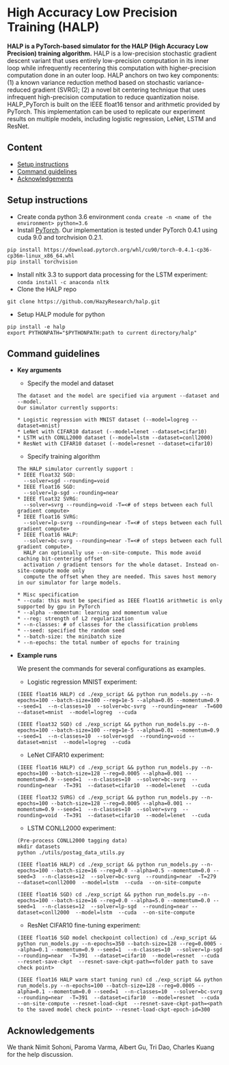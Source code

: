 # High Accuracy Low Precision Training (HALP)

**HALP is a PyTorch-based simulator for the HALP (High Accuracy Low Precision) training algorithm.** HALP is a low-precision stochastic gradient descent variant that uses entirely low-precision computation in its inner loop while infrequently recentering this computation with higher-precision computation done in an outer loop. HALP anchors on two key components: (1) a known variance reduction method based on stochastic variance-reduced gradient (SVRG); (2) a novel bit centering technique that uses infrequent high-precision computation to reduce quantization noise. HALP_PyTorch is built on the IEEE float16 tensor and arithmetic provided by PyTorch. This implementation can be used to replicate our experiment results on multiple models, including logistic regression, LeNet, LSTM and ResNet.


## Content
* [Setup instructions](#setup-instructions)
* [Command guidelines](#command-guidelines)
* [Acknowledgements](#acknowledgements)

## Setup instructions
* Create conda python 3.6 environment ```conda create -n <name of the environment> python=3.6```
* Install [PyTorch](https://pytorch.org/). Our implementation is tested under PyTorch 0.4.1 using cuda 9.0 and torchvision 0.2.1.
```
pip install https://download.pytorch.org/whl/cu90/torch-0.4.1-cp36-cp36m-linux_x86_64.whl
pip install torchvision
```
* Install nltk 3.3 to support data processing for the LSTM experiment: ```conda install -c anaconda nltk ```
* Clone the HALP repo
```
git clone https://github.com/HazyResearch/halp.git
```
* Setup HALP module for python
```
pip install -e halp
export PYTHONPATH="$PYTHONPATH:path to current directory/halp"
```

## Command guidelines

* **Key arguments**

  * Specify the model and dataset
  ```
  The dataset and the model are specified via argument --dataset and --model. 
  Our simulator currently supports:

  * Logistic regression with MNIST dataset (--model=logreg --dataset=mnist)
  * LeNet with CIFAR10 dataset (--model=lenet --dataset=cifar10)
  * LSTM with CONLL2000 dataset (--model=lstm --dataset=conll2000)
  * ResNet with CIFAR10 dataset (--model=resnet --dataset=cifar10)
  ```
  
  * Specify training algorithm
  ```
  The HALP simulator currently support :
  * IEEE float32 SGD:
    --solver=sgd --rounding=void
  * IEEE float16 SGD:
    --solver=lp-sgd --rounding=near
  * IEEE float32 SVRG:
    --solver=svrg --rounding=void -T=<# of steps between each full gradient compute>
  * IEEE float16 SVRG:
    --solver=lp-svrg --rounding=near -T=<# of steps between each full gradient compute>
  * IEEE float16 HALP:
    --solver=bc-svrg --rounding=near -T=<# of steps between each full gradient compute>.
    HALP can optionally use --on-site-compute. This mode avoid caching bit-centering offset 
    activation / gradient tensors for the whole dataset. Instead on-site-compute mode only 
    compute the offset when they are needed. This saves host memory in our simulator for large models.

  * Misc specification
  * --cuda: this must be specified as IEEE float16 arithmetic is only supported by gpu in PyTorch
  * --alpha --momentum: learning and momentum value
  * --reg: strength of L2 regularization
  * --n-classes: # of classes for the classification problems
  * --seed: specified the random seed
  * --batch-size: the minibatch size
  * --n-epochs: the total number of epochs for training
  ```

* **Example runs**

  We present the commands for several configurations as examples. 

  * Logistic regression MNIST experiment:
  ```
  (IEEE float16 HALP) cd ./exp_script && python run_models.py --n-epochs=100 --batch-size=100 --reg=1e-5 --alpha=0.05 --momentum=0.9 --seed=1  --n-classes=10  --solver=bc-svrg  --rounding=near  -T=600  --dataset=mnist  --model=logreg  --cuda

  (IEEE float32 SGD) cd ./exp_script && python run_models.py --n-epochs=100 --batch-size=100 --reg=1e-5 --alpha=0.01 --momentum=0.9 --seed=1  --n-classes=10  --solver=sgd  --rounding=void --dataset=mnist  --model=logreg  --cuda
  ```

  * LeNet CIFAR10 experiment:
  ```
  (IEEE float16 HALP) cd ./exp_script && python run_models.py --n-epochs=100 --batch-size=128 --reg=0.0005 --alpha=0.001 --momentum=0.9 --seed=1  --n-classes=10  --solver=bc-svrg  --rounding=near  -T=391  --dataset=cifar10  --model=lenet  --cuda

  (IEEE float32 SVRG) cd ./exp_script && python run_models.py --n-epochs=100 --batch-size=128 --reg=0.0005 --alpha=0.001 --momentum=0.9 --seed=1  --n-classes=10  --solver=svrg  --rounding=void  -T=391  --dataset=cifar10  --model=lenet  --cuda
  ```

  * LSTM CONLL2000 experiment:
  ```
  (Pre-process CONLL2000 tagging data) 
  mkdir datasets
  python ./utils/postag_data_utils.py
  
  (IEEE float16 HALP) cd ./exp_script && python run_models.py --n-epochs=100 --batch-size=16 --reg=0.0 --alpha=0.5 --momentum=0.0 --seed=3  --n-classes=12  --solver=bc-svrg  --rounding=near  -T=279  --dataset=conll2000  --model=lstm  --cuda  --on-site-compute

  (IEEE float16 SGD) cd ./exp_script && python run_models.py --n-epochs=100 --batch-size=16 --reg=0.0 --alpha=5.0 --momentum=0.0 --seed=1  --n-classes=12  --solver=lp-sgd  --rounding=near --dataset=conll2000  --model=lstm  --cuda  --on-site-compute
  ```

  * ResNet CIFAR10 fine-tuning experiment:
  ```
  (IEEE float16 SGD model checkpoint collection) cd ./exp_script && python run_models.py --n-epochs=350 --batch-size=128 --reg=0.0005 --alpha=0.1 --momentum=0.9 --seed=1  --n-classes=10  --solver=lp-sgd  --rounding=near  -T=391  --dataset=cifar10  --model=resnet  --cuda  --resnet-save-ckpt  --resnet-save-ckpt-path=<folder path to save check point>

  (IEEE float16 HALP warm start tuning run) cd ./exp_script && python run_models.py --n-epochs=100 --batch-size=128 --reg=0.0005 --alpha=0.1 --momentum=0.0 --seed=1  --n-classes=10  --solver=bc-svrg  --rounding=near  -T=391  --dataset=cifar10  --model=resnet  --cuda  --on-site-compute --resnet-load-ckpt  --resnet-save-ckpt-path=<path to the saved model check point> --resnet-load-ckpt-epoch-id=300
  ```

## Acknowledgements

We thank Nimit Sohoni, Paroma Varma, Albert Gu, Tri Dao, Charles Kuang for the help discussion. 
